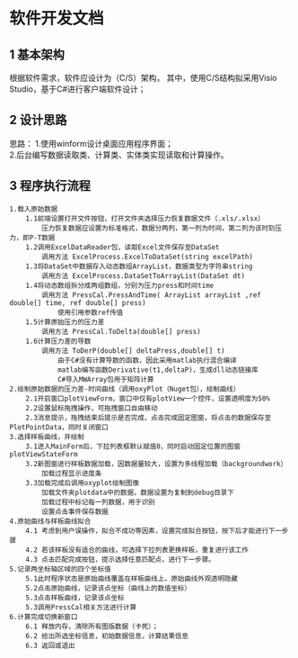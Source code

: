 # 软件开发文档
## 1 基本架构
根据软件需求，软件应设计为（C/S）架构，
其中，使用C/S结构拟采用Visio Studio，基于C#进行客户端软件设计；
## 2 设计思路
思路： 1.使用winform设计桌面应用程序界面；  
	2.后台编写数据读取类、计算类、实体类实现读取和计算操作。
## 3 程序执行流程
	1.载入原始数据
		1.1前端设置打开文件按钮，打开文件夹选择压力恢复数据文件（.xls/.xlsx）
			压力恢复数据应设置为标准格式，数据分两列，第一列为时间，第二列为该时刻压力，即P-T数据 	
		1.2调用ExcelDataReader包，读取Excel文件保存至DataSet  
			调用方法 ExcelProcess.ExcelToDataSet(string excelPath)  
		1.3将DataSet中数据存入动态数组ArrayList，数据类型为字符串string  	
			调用方法 ExcelProcess.DataSetToArrayList(DataSet dt)
		1.4将动态数组拆分成两组数组，分别为压力press和时间time
			调用方法 PressCal.PressAndTime( ArrayList arrayList ,ref double[] time, ref double[] press)
				使用引用参数ref传值
		1.5计算原始压力的压力差
			调用方法 PressCal.ToDelta(double[] press)
		1.6计算压力差的导数
			调用方法 ToDerP(double[] deltaPress,double[] t)
				由于C#没有计算导数的函数，因此采用matlab执行混合编译
				matlab编写函数Derivative(t1,deltaP)，生成dll动态链接库
				C#导入MWArray包用于矩阵计算			
	2.绘制原始数据的压力差-时间曲线（调用oxyPlot（Nuget包），绘制曲线）
		2.1开启窗口plotViewForm，窗口中仅有plotView一个控件，设置透明度为50%
		2.2设置鼠标拖拽操作，可拖拽窗口自由移动
		2.3消息提示，拖拽结束后提示是否完成，点击完成固定图窗，将点击的数据保存至PlotPointData，同时关闭窗口
	3.选择样板曲线，并绘制
		3.1进入MainForm后，下拉列表框默认赋值0，同时启动固定位置的图窗plotViewStateForm
		3.2新图窗进行样板数据加载，因数据量较大，设置为多线程加载（backgroundwork）
			加载过程显示进度条
		3.3加载完成后调用oxyplot绘制图像
			加载文件夹plotdata中的数据，数据设置为复制到debug目录下
			加载过程中标记每一列数据，用于识别
			设置点击事件保存数据
	4.原始曲线与样板曲线拟合
		4.1 考虑到用户误操作，拟合不成功等因素，设置完成拟合按钮，按下后才能进行下一步骤
		4.2 若该样板没有适合的曲线，可选择下拉列表更换样板，重复进行该工作
		4.3 点击匹配完成按钮，提示选择任意匹配点，进行下一步骤。
	5.记录两坐标轴区域的四个坐标值
		5.1此时程序状态是原始曲线覆盖在样板曲线上，原始曲线外观透明隐藏
		5.2点击原始曲线，记录该点坐标（曲线上的数值坐标）
		5.3点击样板曲线，记录该点坐标
		5.3调用PressCal相关方法进行计算 
	6.计算完成切换新窗口
		6.1 释放内存，清除所有图版数据（卡死）；
		6.2 给出所选坐标信息，初始数据信息，计算结果信息
		6.3 返回或退出

